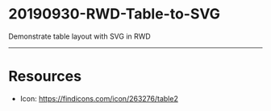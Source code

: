 # 20190930-RWD-Table-to-SVG
Demonstrate table layout with SVG in RWD

----

# Resources

- Icon: https://findicons.com/icon/263276/table2